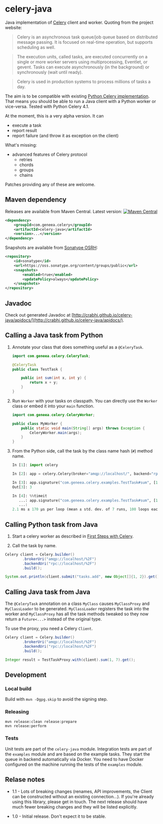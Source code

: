 # celery-java
Java implementation of [Celery][celery] client and worker. Quoting from the project website:

> Celery is an asynchronous task queue/job queue based on distributed message passing. It is focused on real-time operation, but supports scheduling as well.

>  The execution units, called tasks, are executed concurrently on a single or more worker servers using multiprocessing, Eventlet, or gevent. Tasks can execute asynchronously (in the background) or synchronously (wait until ready).

>  Celery is used in production systems to process millions of tasks a day.

The aim is to be compatible with existing [Python Celery implementation][celery]. That means you should be able
to run a Java client with a Python worker or vice-versa. Tested with Python Celery 4.1.

At the moment, this is a very alpha version. It can

- execute a task
- report result
- report failure (and throw it as exception on the client)

What's missing:

- advanced features of Celery protocol
    - retries
    - chords
    - groups
    - chains

Patches providing any of these are welcome.

## Maven dependency

Releases are available from Maven Central. Latest version: [![Maven
Central](https://maven-badges.herokuapp.com/maven-central/com.geneea.celery/celery-java/badge.svg)](http://search.maven.org/#search%7Cga%7C1%7Cg%3A%22com.geneea.celery%22%20AND%20a%3A%22celery-java%22)

```xml
<dependency>
    <groupId>com.geneea.celery</groupId>
    <artifactId>celery-java</artifactId>
    <version>...</version>
</dependency>
```

Snapshots are available from [Sonatype OSRH](https://oss.sonatype.org/content/groups/public):

```xml
<repository>
    <id>sonatype</id>
    <url>https://oss.sonatype.org/content/groups/public</url>
    <snapshots>
        <enabled>true</enabled>
        <updatePolicy>always</updatePolicy>
    </snapshots>
</repository>
```

## Javadoc

Check out generated Javadoc at [http://crabhi.github.io/celery-java/apidocs/](http://crabhi.github.io/celery-java/apidocs/).

## Calling a Java task from Python

1. Annotate your class that does something useful as a `@CeleryTask`.

    ```java
    import com.geneea.celery.CeleryTask;

    @CeleryTask
    public class TestTask {

        public int sum(int x, int y) {
            return x + y;
        }
    }
    ```

2. Run `Worker` with your tasks on classpath. You can directly use the `Worker` class or embed it into your `main`
function.

    ```java
    import com.geneea.celery.CeleryWorker;

    public class MyWorker {
        public static void main(String[] args) throws Exception {
            CeleryWorker.main(args);
        }
    }
    ```

3. From the Python side, call the task by the class name hash (`#`) method name.

    ```python
    In [1]: import celery

    In [2]: app = celery.Celery(broker="amqp://localhost/", backend="rpc://localhost")

    In [3]: app.signature("com.geneea.celery.examples.TestTask#sum", [1, 2]).delay().get()
    Out[3]: 3

    In [4]: %%timeit
       ...: app.signature("com.geneea.celery.examples.TestTask#sum", [1, 2]).delay().get()
       ...:
    2.1 ms ± 170 µs per loop (mean ± std. dev. of 7 runs, 100 loops each)
    ```

## Calling Python task from Java

1. Start a celery worker as described in [First Steps with Celery][celery-py-start].

2. Call the task by name.

```java
Celery client = Celery.builder()
        .brokerUri("amqp://localhost/%2F")
        .backendUri("rpc://localhost/%2F")
        .build();

System.out.println(client.submit("tasks.add", new Object[]{1, 2}).get());
```

## Calling Java task from Java

The `@CeleryTask` annotation on a class `MyClass` causes `MyClassProxy` and `MyClassLoader` to be generated.
`MyClassLoader` registers the task into the worker and `MyClassProxy` has all the task methods tweaked so they
now return a `Future<...>` instead of the original type.

To use the proxy, you need a Celery `Client`.

```java
Celery client = Celery.builder()
        .brokerUri("amqp://localhost/%2F")
        .backendUri("rpc://localhost/%2F")
        .build();

Integer result = TestTaskProxy.with(client).sum(1, 7).get();
```

## Development

### Local build

Build with `mvn -Dgpg.skip` to avoid the signing step.

### Releasing

    mvn release:clean release:prepare
    mvn release:perform

### Tests

Unit tests are part of the `celery-java` module. Integration tests are part of the `examples` module and are
based on the example tasks.
They start the queue in backend automatically via Docker. You need to have Docker configured on the machine running
the tests of the `examples` module.

## Relase notes

* 1.1 - Lots of breaking changes (renames, API improvements, the Client can be constructed
  without an existing connection...). If you're already using this library, please get in
  touch. The next release should have much fewer breaking changes and they will be listed
  explicitly.

* 1.0 - Initial release. Don't expect it to be stable.


[celery-py-start]: http://docs.celeryproject.org/en/latest/getting-started/first-steps-with-celery.html
[celery]: http://www.celeryproject.org/
